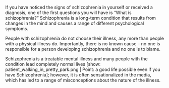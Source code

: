 If you have noticed the signs of schizophrenia in yourself or received a
diagnosis, one of the first questions you will have is “What is schizophrenia?”
Schizophrenia is a long-term condition that results from changes in the mind and
causes a range of different psychological symptoms.

People with schizophrenia do not choose their illness, any more than people with
a physical illness do. Importantly, there is no known cause – no one is
responsible for a person developing schizophrenia and no one is to blame.

Schizophrenia is a treatable mental illness and many people with the condition
lead completely normal lives [show: patient_walking_in_pretty_park.png | Point:
a good life possible even if you have Schizophrenia]; however, it is often
sensationalized in the media, which has led to a range of misconceptions about
the nature of the illness.

